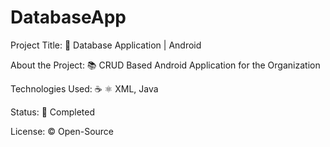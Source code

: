# DatabaseApp
Project Title: 📛 Database Application | Android 

About the Project: 📚 CRUD Based Android Application for the Organization 

Technologies Used: ☕️ ⚛️ XML, Java

Status: 📶 Completed

License: ©️ Open-Source
